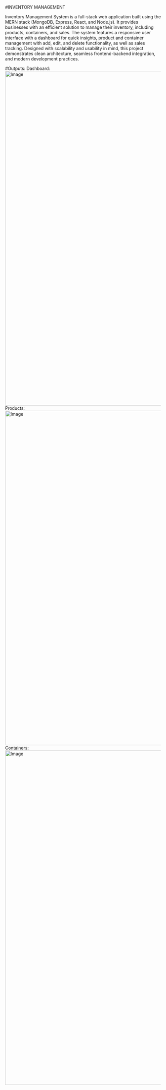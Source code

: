#INVENTORY MANAGEMENT

Inventory Management System is a full-stack web application built using the MERN stack (MongoDB, Express, React, and Node.js). It provides businesses with an efficient solution to manage their inventory, including products, containers, and sales. The system features a responsive user interface with a dashboard for quick insights, product and container management with add, edit, and delete functionality, as well as sales tracking. Designed with scalability and usability in mind, this project demonstrates clean architecture, seamless frontend-backend integration, and modern development practices.

#Outputs:
Dashboard: <img width="1920" height="1080" alt="Image" src="https://github.com/user-attachments/assets/4b672e35-37fd-4540-9a0b-1b0b50ec7025" />
Products: <img width="1920" height="1080" alt="Image" src="https://github.com/user-attachments/assets/86934c1a-712e-4d5e-bb04-3047e8b5cea3" />
Containers: <img width="1920" height="1080" alt="Image" src="https://github.com/user-attachments/assets/75ca4cf7-96bd-45ae-b7e4-d9e512789483" />
